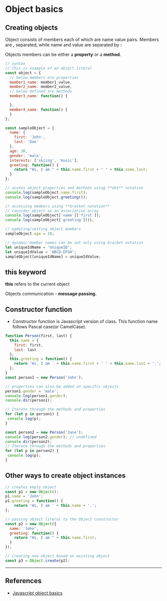 # Object basics

## Creating objects

Object consists of members each of which are name value pairs. Members are **,** separated, while name and value are separated by **:**

Objects members can be either a **property** or a **method**.

```Javascript
// syntax
// this is example of an object literal
const object = {
  // below members are properties
  member1_name: member1_value,
  member2_name: member2_value,
  // below defined are methods
  member3_name: function() {

  },
  member4_name: function() {
  }
};

const sampleObject = {
  name: {
    first: 'John',
    last: 'Doe'
  },
  age: 30,
  gender: 'male',
  interests: ['skiing', 'music'],
  greeting: function() {
    return "Hi, I am " + this.name.first + " " + this.name.last;
  }
};

// access object properties and methods using **dot** notation
console.log(sampleObject.name.first);
console.log(sampleObject.greeting());

// accessing members using **bracket notation**
// consider object as an associative array
console.log(sampleObject['name']['first']);
console.log(sampleObject['greeting']());

// updating/setting object members
sampleObject.age = 28;

// dynamic member names can be set only using bracket notation
let uniqueIdName = 'UniqueID';
let uniqueIdValue = 'ABCD-EFGH';
sampleObject[uniqueIdName] = uniqueIdValue;
```

## **this** keyword

**this** refers to the current object

Objects communication - **message passing**.

## Constructor function

* Constructor function is Javascript version of class. This function name follows Pascal case(or CamelCase).

```Javascript
function Person(first, last) {
  this.name = {
    first: first,
    last: last
  };
  this.greeting = function() {
    return 'Hi, I am ' + this.name.first + ' ' + this.name.last + '.';
  };
}
const person1 = new Person('John');

// properties can also be added on specific objects
person1.gender = 'male';
console.log(person1.gender);
console.dir(person1);

// Iterate through the methods and properties
for (let p in person1) {
 console.log(p);
}

const person2 = new Person('Jane');
console.log(person2.gender); // undefined
console.dir(person2);
// Iterate through the methods and properties
for (let p in person2) {
 console.log(p);
}
```

## Other ways to create object instances

```Javascript
// creates empty object
const p1 = new Object();
p1.name = 'John';
p1.greeting = function() {
    return 'Hi, I am ' + this.name + '.';
};

// passing object literal to the Object constructor
const p2 = new Object({
  name: 'John',
  greeting: function() {
    return "Hi, I am " + this.name.first;
  }
});

// Creating new object based on existing object
const p3 = Object.create(p2);
```

---

## References

* [Javascript object basics](https://developer.mozilla.org/en-US/docs/Learn/JavaScript/Objects/Basics)
